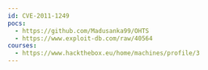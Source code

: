 ```yaml
---
id: CVE-2011-1249
pocs:
  - https://github.com/Madusanka99/OHTS
  - https://www.exploit-db.com/raw/40564
courses:
  - https://www.hackthebox.eu/home/machines/profile/3
---
```

